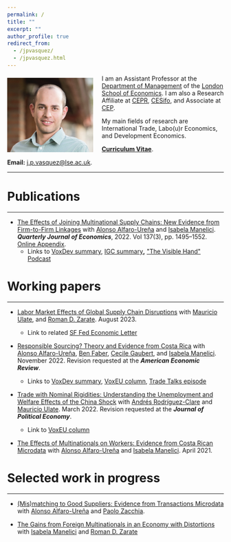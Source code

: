 ```yaml
---
permalink: /
title: ""
excerpt: ""
author_profile: true
redirect_from: 
  - /jpvasquez/
  - /jpvasquez.html
---
```


<img class="img-responsive" style="float: left; margin: 7px 20px 0px 0px;" src="/images/JP_new.jpg" width="200"> I am an Assistant Professor at the [Department of Management](https://www.lse.ac.uk/management) of the [London School of Economics](https://www.lse.ac.uk). I am also a Research Affiliate at [CEPR](https://cepr.org), [CESifo](https://www.cesifo.org/en), and Associate at [CEP](https://cep.lse.ac.uk).

My main fields of research are International Trade, Labo(u)r Economics, and Development Economics.

[**Curriculum Vitae**](/files/CV_Jose_Vasquez.pdf).

**Email:** <j.p.vasquez@lse.ac.uk>. 

***

# Publications

---

- [<u>The Effects of Joining Multinational Supply Chains: New Evidence from Firm-to-Firm Linkages</u>](/files/Effects_of_Joining_MNC_Supply_Chains_QJE.pdf) with [Alonso Alfaro-Ureña](https://sites.google.com/view/alfarourena) and [Isabela Manelici](https://www.isabelamanelici.com/). ***Quarterly Journal of Economics***, 2022. Vol 137(3), pp. 1495–1552. [<u>Online Appendix</u>](/files/amv1-2022-OnlineAppendix.pdf).
  - Links to [VoxDev summary](https://voxdev.org/topic/firms-trade/boosting-firm-productivity-through-joining-multinational-supply-chains), [IGC summary](https://www.theigc.org/blog/new-research-findings-on-firms-in-five-graphs/)**,** ["The Visible Hand" Podcast](https://www.thevisiblehand.uk/episodes/episode-13)


# Working papers

---

- [<u>Labor Market Effects of Global Supply Chain Disruptions</u>](/files/SupplyChainDisruptions.pdf) with [Mauricio Ulate](https://www.mauricioulate.com/), and [Roman D. Zarate](https://www.romandavidzarate.com/). August 2023.
  - Link to related [SF Fed Economic Letter](https://www.frbsf.org/wp-content/uploads/sites/4/el2023-02.pdf)

- [<u>Responsible Sourcing? Theory and Evidence from Costa Rica</u>](/files/Responsible_Sourcing_CR.pdf) with [Alonso Alfaro-Ureña](https://sites.google.com/view/alfarourena), [Ben Faber](https://eml.berkeley.edu/~faberb/), [Cecile Gaubert](https://eml.berkeley.edu/~cecile.gaubert/), and [Isabela Manelici](https://www.isabelamanelici.com/). November 2022. Revision requested at the ***American Economic Review***. 
  - Links to [VoxDev summary](https://voxdev.org/topic/firms-trade/responsible-sourcing-theory-and-evidence-costa-rica), [VoxEU column](https://cepr.org/voxeu/columns/responsible-sourcing-theory-and-evidence-costa-rica), [Trade Talks episode](https://open.spotify.com/episode/0UGnly236k5gI5K6zZARRZ?si=TEA8TIK5Rkq-QiN4ATz4uw)


* [<u>Trade with Nominal Rigidities: Understanding the Unemployment and Welfare Effects of the China Shock</u>](/files/NK_trade.pdf) with [Andrés Rodríguez-Clare](https://eml.berkeley.edu/~arodeml/) and [Mauricio Ulate](https://www.mauricioulate.com/). March 2022. Revision requested at the ***Journal of Political Economy***. 
  * Link to [VoxEU column](https://voxeu.org/article/understanding-unemployment-and-welfare-effects-china-shock)

* [<u>The Effects of Multinationals on Workers: Evidence from Costa Rican Microdata</u>](/files/Effects_MNC_Workers.pdf) with [Alonso Alfaro-Ureña](https://sites.google.com/view/alfarourena) and [Isabela Manelici](https://www.isabelamanelici.com/). April 2021.

# Selected work in progress

---

- <u>(Mis)matching to Good Suppliers: Evidence from Transactions Microdata</u> with [Alonso Alfaro-Ureña](https://sites.google.com/view/alfarourena) and [Paolo Zacchia](https://www.paolozacchia.com/). 

- <u>The Gains from Foreign Multinationals in an Economy with Distortions</u> with [Isabela Manelici](https://www.isabelamanelici.com/) and [Roman D. Zarate](https://www.romandavidzarate.com/)

